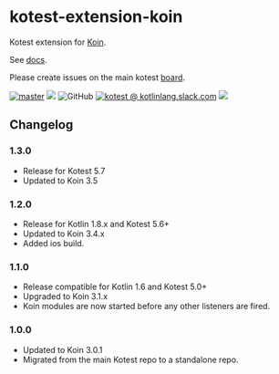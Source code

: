 # kotest-extension-koin

Kotest extension for [Koin](https://insert-koin.io/).

See [docs](https://kotest.io/docs/extensions/koin.html).

Please create issues on the main kotest [board](https://github.com/kotest/kotest/issues).

[![master](https://github.com/kotest/kotest-extensions-koin/actions/workflows/master.yml/badge.svg)](https://github.com/kotest/kotest-extensions-koin/actions/workflows/master.yml)
[<img src="https://img.shields.io/maven-central/v/io.kotest.extensions/kotest-extensions-koin.svg?label=latest%20release"/>](http://search.maven.org/#search|ga|1|kotest-extensions-koin)
![GitHub](https://img.shields.io/github/license/kotest/kotest-extensions-koin)
[![kotest @ kotlinlang.slack.com](https://img.shields.io/static/v1?label=kotlinlang&message=kotest&color=blue&logo=slack)](https://kotlinlang.slack.com/archives/CT0G9SD7Z)
[<img src="https://img.shields.io/nexus/s/https/s01.oss.sonatype.org/io.kotest.extensions/kotest-extensions-koin.svg?label=latest%20snapshot"/>](https://oss.sonatype.org/content/repositories/snapshots/io/kotest/extensions/kotest-extensions-koin/)

## Changelog

### 1.3.0

* Release for Kotest 5.7
* Updated to Koin 3.5

### 1.2.0

* Release for Kotlin 1.8.x and Kotest 5.6+
* Updated to Koin 3.4.x
* Added ios build.

### 1.1.0

* Release compatible for Kotlin 1.6 and Kotest 5.0+
* Upgraded to Koin 3.1.x
* Koin modules are now started before any other listeners are fired.

### 1.0.0

* Updated to Koin 3.0.1
* Migrated from the main Kotest repo to a standalone repo.
